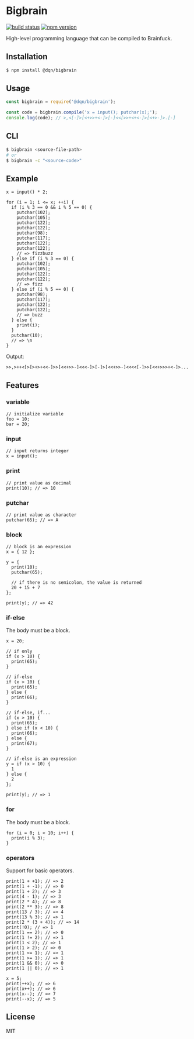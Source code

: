 # Bigbrain

[![build status](https://github.com/dqn/bigbrain/workflows/build/badge.svg)](https://github.com/dqn/bigbrain/actions)
[![npm version](https://img.shields.io/npm/v/@dqn/bigbrain.svg)](https://www.npmjs.com/package/@dqn/bigbrain)

High-level programming language that can be compiled to Brainfuck.

## Installation

```bash
$ npm install @dqn/bigbrain
```

## Usage

```js
const bigbrain = require('@dqn/bigbrain');

const code = bigbrain.compile('x = input(); putchar(x);');
console.log(code); // >,<[-]>[<+>>+<-]>[-]<<[>>+<+<-]>[<+>-]>.[-]
```

## CLI

```bash
$ bigbrain <source-file-path>
# or
$ bigbrain -c "<source-code>"
```

## Example

```
x = input() * 2;

for (i = 1; i <= x; ++i) {
  if (i % 3 == 0 && i % 5 == 0) {
    putchar(102);
    putchar(105);
    putchar(122);
    putchar(122);
    putchar(98);
    putchar(117);
    putchar(122);
    putchar(122);
    // => fizzbuzz
  } else if (i % 3 == 0) {
    putchar(102);
    putchar(105);
    putchar(122);
    putchar(122);
    // => fizz
  } else if (i % 5 == 0) {
    putchar(98);
    putchar(117);
    putchar(122);
    putchar(122);
    // => buzz
  } else {
    print(i);
  }
  putchar(10);
  // => \n
}
```

Output:

```
>>,>++<[>[>+>+<<-]>>[<<+>>-]<<<-]>[-]>[<<+>>-]<<<<[-]>>[<<+>>>+<-]>...
```

## Features

### variable

```
// initialize variable
foo = 10;
bar = 20;
```

### input

```
// input returns integer
x = input();
```

### print

```
// print value as decimal
print(10); // => 10
```

### putchar

```
// print value as character
putchar(65); // => A
```

### block

```
// block is an expression
x = { 12 };

y = {
  print(10);
  putchar(65);

  // if there is no semicolon, the value is returned
  20 + 15 + 7
};

print(y); // => 42
```

### if-else

The body must be a block.

```
x = 20;

// if only
if (x > 10) {
  print(65);
}

// if-else
if (x > 10) {
  print(65);
} else {
  print(66);
}

// if-else, if...
if (x > 10) {
  print(65);
} else if (x < 10) {
  print(66);
} else {
  print(67);
}

// if-else is an expression
y = if (x > 10) {
  1
} else {
  2
};

print(y); // => 1
```

### for

The body must be a block.

```
for (i = 0; i < 10; i++) {
  print(i % 3);
}
```

### operators

Support for basic operators.

```
print(1 + +1); // => 2
print(1 + -1); // => 0
print(1 + 2); // => 3
print(4 - 1); // => 3
print(2 * 4); // => 8
print(2 ** 3); // => 8
print(13 / 3); // => 4
print(13 % 3); // => 1
print(2 * (3 + 4)); // => 14
print(!0); // => 1
print(1 == 2); // => 0
print(1 != 2); // => 1
print(1 < 2); // => 1
print(1 > 2); // => 0
print(1 <= 1); // => 1
print(1 >= 1); // => 1
print(1 && 0); // => 0
print(1 || 0); // => 1

x = 5;
print(++x); // => 6
print(x++); // => 6
print(x--); // => 7
print(--x); // => 5
```

## License

MIT

